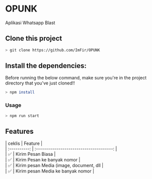 # OPUNK
Aplikasi Whatsapp Blast


## Clone this project

```bash
> git clone https://github.com/ImFir/OPUNK
```

## Install the dependencies:
Before running the below command, make sure you're in the project directory that
you've just cloned!!

```bash
> npm install
```

### Usage
```bash
> npm run start
```

## Features

|    ceklis    |                   Feature                |<br/>
| :----------: | :--------------------------------------: |<br/>
|      ✅     |   Kirim Pesan Biasa                       |<br/>
|      ✅     |   Kirim Pesan ke banyak nomor             |<br/>
|      ✅     |   Kirim pesan Media (image, document, dll |<br/>
|      ✅     |   Kirim pesan Media ke banyak nomor       |<br/>
